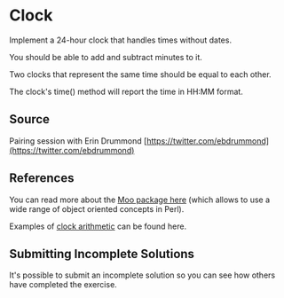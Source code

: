 # Clock

Implement a 24-hour clock that handles times without dates.

You should be able to add and subtract minutes to it.

Two clocks that represent the same time should be equal to each other.

The clock's time() method will report the time in HH:MM format.

## Source

Pairing session with Erin Drummond [https://twitter.com/ebdrummond](https://twitter.com/ebdrummond)

## References

You can read more about the [Moo package here](https://metacpan.org/pod/Moo) (which allows to use a wide range of object oriented concepts in Perl).

Examples of [clock arithmetic](http://www-math.ucdenver.edu/~wcherowi/clockar.html) can be found here.

## Submitting Incomplete Solutions
It's possible to submit an incomplete solution so you can see how others have completed the exercise.
